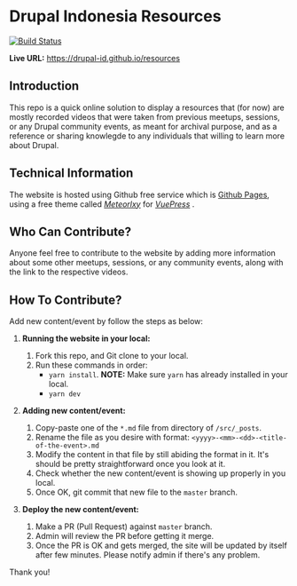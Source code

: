 # Drupal Indonesia Resources

[![Build Status](https://travis-ci.com/drupal-id/resources.svg?branch=master)](https://travis-ci.com/drupal-id/resources)

**Live URL:** https://drupal-id.github.io/resources

## Introduction
This repo is a quick online solution to display a resources that (for now) are mostly recorded videos that were taken from previous meetups, sessions, or any Drupal community events, as meant for archival purpose, and as a reference or sharing knowlegde to any individuals that willing to learn more about Drupal.

## Technical Information
The website is hosted using Github free service which is [Github Pages](https://pages.github.com/), using a free theme called *[Meteorlxy](https://github.com/meteorlxy/vuepress-theme-meteorlxy)* for *[VuePress](https://vuepress.vuejs.org/)* .

## Who Can Contribute?
Anyone feel free to contribute to the website by adding more information about some other meetups, sessions, or any community events, along with the link to the respective videos.<br />

## How To Contribute?
Add new content/event by follow the steps as below:

1. **Running the website in your local:**
   1. Fork this repo, and Git clone to your local.
   2. Run these commands in order: 
      * `yarn install`. **NOTE:** Make sure `yarn` has already installed in your local.
      * `yarn dev`


2. **Adding new content/event:**
   1. Copy-paste one of the `*.md` file from directory of `/src/_posts`.
   2. Rename the file as you desire with format: `<yyyy>-<mm>-<dd>-<title-of-the-event>.md`
   3. Modify the content in that file by still abiding the format in it. It's should be pretty straightforward once you look at it.
   4. Check whether the new content/event is showing up properly in you local. 
   5. Once OK, git commit that new file to the `master` branch.


3. **Deploy the new content/event:**
   1. Make a PR (Pull Request) against `master` branch.
   2. Admin will review the PR before getting it merge.
   3. Once the PR is OK and gets merged, the site will be updated by itself after few minutes. Please notify admin if there's any problem.


Thank you!

